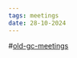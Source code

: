 ```yaml
---
tags: meetings
date: 28-10-2024
---
```

#[old-gc-meetings](/notes/general-circle/old-gc-meetings/old-gc-meetings.md) 
